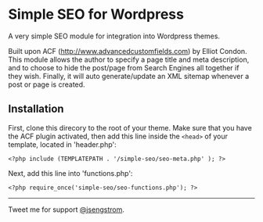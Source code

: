 Simple SEO for Wordpress
========================

A very simple SEO module for integration into Wordpress themes.

Built upon ACF (http://www.advancedcustomfields.com) by Elliot Condon. This module allows the author to specify a page title and meta description, and to choose to hide the post/page from Search Engines all together if they wish. Finally, it will auto generate/update an XML sitemap whenever a post or page is created.

## Installation

First, clone this direcory to the root of your theme. Make sure that you have the ACF plugin activated, then add this line inside the ```<head>``` of your template, located in 'header.php': 

```
<?php include (TEMPLATEPATH . '/simple-seo/seo-meta.php' ); ?>
```

Next, add this line into 'functions.php':

```
<?php require_once('simple-seo/seo-functions.php'); ?>
```

* * *

Tweet me for support [@jsengstrom](https://twitter.com/jsengstrom).